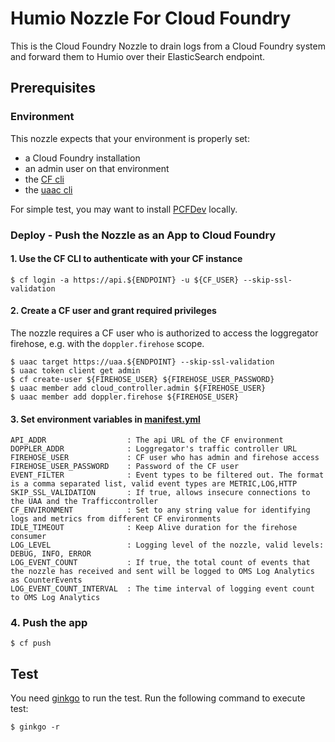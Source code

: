 # Humio Nozzle For Cloud Foundry

This is the Cloud Foundry Nozzle to drain logs from a Cloud Foundry system
and forward them to Humio over their ElasticSearch endpoint.

## Prerequisites

### Environment

This nozzle expects that your environment is properly set:

* a Cloud Foundry installation
* an admin user on that environment
* the [CF cli](https://github.com/cloudfoundry/cli)
* the [uaac cli](https://github.com/cloudfoundry/cf-uaac)

For simple test, you may want to install [PCFDev](https://pivotal.io/pcf-dev)
locally.

### Deploy - Push the Nozzle as an App to Cloud Foundry

#### 1. Use the CF CLI to authenticate with your CF instance
```
$ cf login -a https://api.${ENDPOINT} -u ${CF_USER} --skip-ssl-validation
```

#### 2. Create a CF user and grant required privileges
The nozzle requires a CF user who is authorized to access the loggregator
firehose, e.g. with the `doppler.firehose` scope.

```
$ uaac target https://uaa.${ENDPOINT} --skip-ssl-validation
$ uaac token client get admin
$ cf create-user ${FIREHOSE_USER} ${FIREHOSE_USER_PASSWORD}
$ uaac member add cloud_controller.admin ${FIREHOSE_USER}
$ uaac member add doppler.firehose ${FIREHOSE_USER}
```

#### 3. Set environment variables in [manifest.yml](./manifest.yml)
```
API_ADDR                  : The api URL of the CF environment
DOPPLER_ADDR              : Loggregator's traffic controller URL
FIREHOSE_USER             : CF user who has admin and firehose access
FIREHOSE_USER_PASSWORD    : Password of the CF user
EVENT_FILTER              : Event types to be filtered out. The format is a comma separated list, valid event types are METRIC,LOG,HTTP
SKIP_SSL_VALIDATION       : If true, allows insecure connections to the UAA and the Trafficcontroller
CF_ENVIRONMENT            : Set to any string value for identifying logs and metrics from different CF environments
IDLE_TIMEOUT              : Keep Alive duration for the firehose consumer
LOG_LEVEL                 : Logging level of the nozzle, valid levels: DEBUG, INFO, ERROR
LOG_EVENT_COUNT           : If true, the total count of events that the nozzle has received and sent will be logged to OMS Log Analytics as CounterEvents
LOG_EVENT_COUNT_INTERVAL  : The time interval of logging event count to OMS Log Analytics
```


### 4. Push the app
```
$ cf push
```

## Test

You need [ginkgo](https://github.com/onsi/ginkgo) to run the test.
Run the following command to execute test:

```
$ ginkgo -r
```

